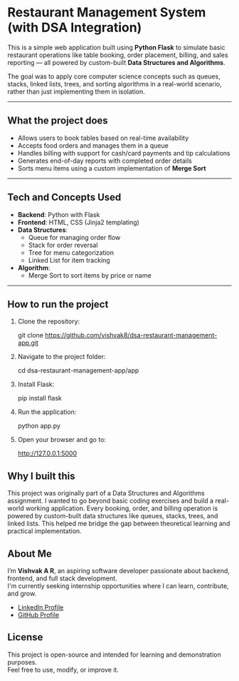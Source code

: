# Restaurant Management System (with DSA Integration)

This is a simple web application built using **Python Flask** to simulate basic restaurant operations like table booking, order placement, billing, and sales reporting — all powered by custom-built **Data Structures and Algorithms**.

The goal was to apply core computer science concepts such as queues, stacks, linked lists, trees, and sorting algorithms in a real-world scenario, rather than just implementing them in isolation.

---

## What the project does

- Allows users to book tables based on real-time availability  
- Accepts food orders and manages them in a queue  
- Handles billing with support for cash/card payments and tip calculations  
- Generates end-of-day reports with completed order details  
- Sorts menu items using a custom implementation of **Merge Sort**

---

## Tech and Concepts Used

- **Backend**: Python with Flask  
- **Frontend**: HTML, CSS (Jinja2 templating)  
- **Data Structures**:
  - Queue for managing order flow
  - Stack for order reversal
  - Tree for menu categorization
  - Linked List for item tracking
- **Algorithm**:
  - Merge Sort to sort items by price or name

---

## How to run the project

1. Clone the repository:
   
   git clone https://github.com/vishvak8/dsa-restaurant-management-app.git
   
2. Navigate to the project folder:

   cd dsa-restaurant-management-app/app

3. Install Flask:

   pip install flask

4. Run the application:

   python app.py

5. Open your browser and go to:

   http://127.0.0.1:5000

## Why I built this

This project was originally part of a Data Structures and Algorithms assignment. I wanted to go beyond basic coding exercises and build a real-world working application. Every booking, order, and billing operation is powered by custom-built data structures like queues, stacks, trees, and linked lists. This helped me bridge the gap between theoretical learning and practical implementation.

## About Me

I’m **Vishvak A R**, an aspiring software developer passionate about backend, frontend, and full stack development.  
I'm currently seeking internship opportunities where I can learn, contribute, and grow.

- [LinkedIn Profile](https://www.linkedin.com/in/vishvak-a-r-985461287/)
- [GitHub Profile](https://github.com/vishvak8)

## License

This project is open-source and intended for learning and demonstration purposes.  
Feel free to use, modify, or improve it.
